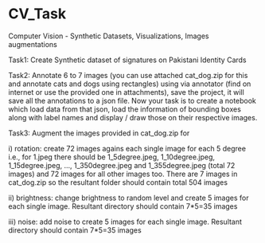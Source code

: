 # CV_Task
Computer Vision - Synthetic Datasets, Visualizations, Images augmentations

Task1: Create Synthetic dataset of signatures on Pakistani Identity Cards

Task2: Annotate 6 to 7 images (you can use attached cat_dog.zip for this and annotate cats and dogs using rectangles) using via annotator (find on internet or use the provided one in attachments), save the project, it will save all the annotations to a json file. Now your task is to create a notebook which load data from that json, load the information of bounding boxes along with label names and display / draw those on their respective images.

Task3: Augment the images provided in cat_dog.zip for

i) rotation: create 72 images agains each single image for each 5 degree i.e., for 1.jpeg there should be 1_5degree.jpeg, 1_10degree.jpeg, 1_15degree.jpeg, ..., 1_350degree.jpeg and 1_355degree.jpeg (total 72 images) and 72 images for all other images too. There are 7 images in cat_dog.zip so the resultant folder should contain total 504 images

ii) brightness: change brightness to random level and create 5 images for each single image. Resultant directory should contain 7*5=35 images

iii) noise: add noise to create 5 images for each single image. Resultant directory should contain 7*5=35 images
